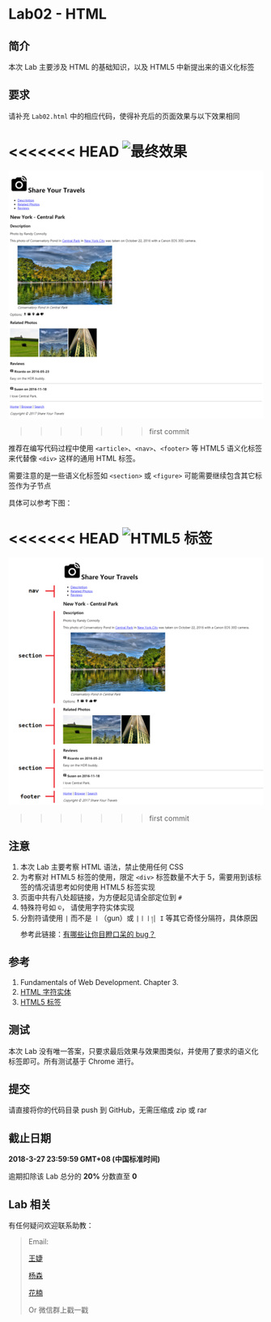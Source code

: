# Lab02 - HTML

## 简介

本次 Lab 主要涉及 HTML 的基础知识，以及 HTML5 中新提出来的语义化标签

## 要求

请补充 `Lab02.html` 中的相应代码，使得补充后的页面效果与以下效果相同

<<<<<<< HEAD
![最终效果](./screenshots/final.png)
=======
![最终效果](./screenshots/lab2.png)
>>>>>>> first commit

推荐在编写代码过程中使用 `<article>`、`<nav>`、`<footer>` 等 HTML5 语义化标签来代替像 `<div>` 这样的通用 HTML 标签。

需要注意的是一些语义化标签如 `<section>` 或 `<figure>` 可能需要继续包含其它标签作为子节点

具体可以参考下图：

<<<<<<< HEAD
![HTML5 标签](./screenshots/final2.png)
=======
![HTML5 标签](./screenshots/lab2-detail.png)
>>>>>>> first commit

## 注意

1. 本次 Lab 主要考察 HTML 语法，禁止使用任何 CSS
2. 为考察对 HTML5 标签的使用，限定 `<div>` 标签数量不大于 5，需要用到该标签的情况请思考如何使用 HTML5 标签实现
3. 页面中共有八处超链接，为方便起见请全部定位到 `#`
4. 特殊符号如 `©`， 请使用字符实体实现
5. 分割符请使用 `|` 而不是 `丨`（gun）或 `|丨丨།│ Ι` 等其它奇怪分隔符，具体原因参考此链接：[有哪些让你目瞪口呆的 bug？](https://www.zhihu.com/question/21747929/answer/319675621)

## 参考

1. Fundamentals of Web Development. Chapter 3.
2. [HTML 字符实体](http://www.w3school.com.cn/html/html_entities.asp)
3. [HTML5 标签](http://www.w3school.com.cn/html5/html5_reference.asp)

## 测试

本次 Lab 没有唯一答案，只要求最后效果与效果图类似，并使用了要求的语义化标签即可。所有测试基于 Chrome 进行。

## 提交

请直接将你的代码目录 push 到 GitHub，无需压缩成 zip 或 rar

## 截止日期

**2018-3-27 23:59:59 GMT+08 (中国标准时间)**

逾期扣除该 Lab 总分的 **20%** 分数直至 **0**

## Lab 相关

有任何疑问欢迎联系助教：

> Email:
>
> [王婕](mailto:veronicadavichi@outlook.com)
>
> [杨森](mailto:syang15@fudan.edu.cn)
>
> [花楠](mailto:15302010013@fudan.edu.cn)
>
> Or 微信群上戳一戳
